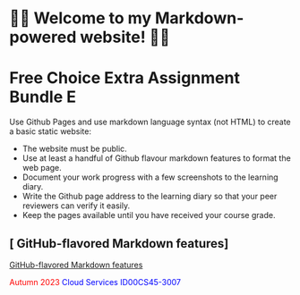 # :rocket::star_struck: Welcome to my Markdown-powered website! :star_struck::rocket:

# Free Choice Extra Assignment Bundle E

Use Github Pages and use markdown language syntax (not HTML) to create a basic static website:

- The website must be public.
- Use at least a handful of Github flavour markdown features to format the web page.
- Document your work progress with a few screenshots to the learning diary.
- Write the Github page address to the learning diary so that your peer reviewers can verify it easily.
- Keep the pages available until you have received your course grade.


## [ GitHub-flavored Markdown features]

[ GitHub-flavored Markdown features](https://docs.github.com/en/get-started/writing-on-github/getting-started-with-writing-and-formatting-on-github/basic-writing-and-formatting-syntax)

<span style="color:red">Autumn 2023</span>
<span style="color:blue">Cloud Services ID00CS45-3007</span>
